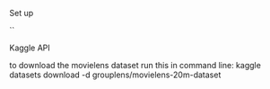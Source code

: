 Set up 

``


Kaggle API

to download the movielens dataset run this in command line:
kaggle datasets download -d grouplens/movielens-20m-dataset